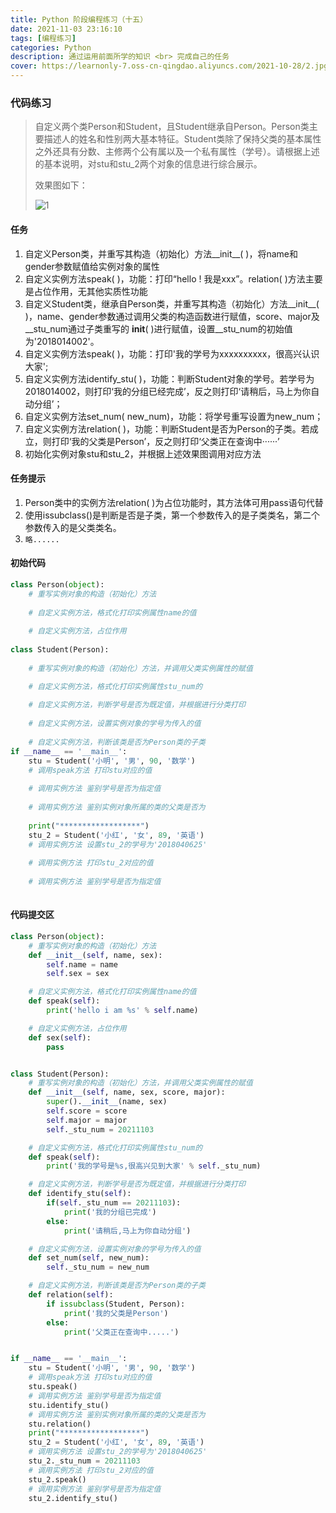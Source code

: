 ```yaml
---
title: Python 阶段编程练习（十五）
date: 2021-11-03 23:16:10
tags: [编程练习]
categories: Python
description: 通过运用前面所学的知识 <br> 完成自己的任务
cover: https://learnonly-7.oss-cn-qingdao.aliyuncs.com/2021-10-28/2.jpg
---
```


### 代码练习

> 自定义两个类Person和Student，且Student继承自Person。Person类主要描述人的姓名和性别两大基本特征。Student类除了保持父类的基本属性之外还具有分数、主修两个公有属以及一个私有属性（学号）。请根据上述的基本说明，对stu和stu_2两个对象的信息进行综合展示。
>
> 效果图如下：
>
> ![1](https://learnonly-7.oss-cn-qingdao.aliyuncs.com/2021-11-3/1.jpg)

#### 任务

1. 自定义Person类，并重写其构造（初始化）方法__init__( )，将name和gender参数赋值给实例对象的属性
2. 自定义实例方法speak( )，功能：打印“hello ! 我是xxx”。relation( )方法主要是占位作用，无其他实质性功能
3. 自定义Student类，继承自Person类，并重写其构造（初始化）方法__init__( )，name、gender参数通过调用父类的构造函数进行赋值，score、major及__stu_num通过子类重写的 __init__( )进行赋值，设置__stu_num的初始值为'2018014002'。
4. 自定义实例方法speak( )，功能：打印'我的学号为xxxxxxxxxx，很高兴认识大家';
5. 自定义实例方法identify_stu( )，功能：判断Student对象的学号。若学号为2018014002，则打印‘我的分组已经完成’，反之则打印‘请稍后，马上为你自动分组’；
6. 自定义实例方法set_num( new_num)，功能：将学号重写设置为new_num；
7. 自定义实例方法relation( )，功能：判断Student是否为Person的子类。若成立，则打印‘我的父类是Person’，反之则打印‘父类正在查询中······’
8. 初始化实例对象stu和stu_2，并根据上述效果图调用对应方法

#### 任务提示

1. Person类中的实例方法relation( )为占位功能时，其方法体可用pass语句代替
2. 使用issubclass()是判断是否是子类，第一个参数传入的是子类类名，第二个参数传入的是父类类名。
3. `略......`

#### 初始代码

```python
class Person(object):
	# 重写实例对象的构造（初始化）方法
    
	# 自定义实例方法，格式化打印实例属性name的值
    
	# 自定义实例方法，占位作用
    
class Student(Person):
    
	# 重写实例对象的构造（初始化）方法，并调用父类实例属性的赋值

	# 自定义实例方法，格式化打印实例属性stu_num的
    
	# 自定义实例方法，判断学号是否为既定值，并根据进行分类打印
    
	# 自定义实例方法，设置实例对象的学号为传入的值
    
	# 自定义实例方法，判断该类是否为Person类的子类
if __name__ == '__main__':
	stu = Student('小明', '男', 90, '数学')
	# 调用speak方法 打印stu对应的值
    
	# 调用实例方法 鉴别学号是否为指定值
    
	# 调用实例方法 鉴别实例对象所属的类的父类是否为
    
	print("******************")
	stu_2 = Student('小红', '女', 89, '英语')
	# 调用实例方法 设置stu_2的学号为'2018040625'
    
	# 调用实例方法 打印stu_2对应的值
    
	# 调用实例方法 鉴别学号是否为指定值
    
```

#### 代码提交区

```python
class Person(object):
    # 重写实例对象的构造（初始化）方法
    def __init__(self, name, sex):
        self.name = name
        self.sex = sex

    # 自定义实例方法，格式化打印实例属性name的值
    def speak(self):
        print('hello i am %s' % self.name)

    # 自定义实例方法，占位作用
    def sex(self):
        pass


class Student(Person):
    # 重写实例对象的构造（初始化）方法，并调用父类实例属性的赋值
    def __init__(self, name, sex, score, major):
        super().__init__(name, sex)
        self.score = score
        self.major = major
        self._stu_num = 20211103

    # 自定义实例方法，格式化打印实例属性stu_num的
    def speak(self):
        print('我的学号是%s,很高兴见到大家' % self._stu_num)

    # 自定义实例方法，判断学号是否为既定值，并根据进行分类打印
    def identify_stu(self):
        if(self._stu_num == 20211103):
            print('我的分组已完成')
        else:
            print('请稍后,马上为你自动分组')

    # 自定义实例方法，设置实例对象的学号为传入的值
    def set_num(self, new_num):
        self._stu_num = new_num

    # 自定义实例方法，判断该类是否为Person类的子类
    def relation(self):
        if issubclass(Student, Person):
            print('我的父类是Person')
        else:
            print('父类正在查询中.....')


if __name__ == '__main__':
    stu = Student('小明', '男', 90, '数学')
    # 调用speak方法 打印stu对应的值
    stu.speak()
    # 调用实例方法 鉴别学号是否为指定值
    stu.identify_stu()
    # 调用实例方法 鉴别实例对象所属的类的父类是否为
    stu.relation()
    print("******************")
    stu_2 = Student('小红', '女', 89, '英语')
    # 调用实例方法 设置stu_2的学号为'2018040625'
    stu_2._stu_num = 20211103
    # 调用实例方法 打印stu_2对应的值
    stu_2.speak()
    # 调用实例方法 鉴别学号是否为指定值
    stu_2.identify_stu()
```

